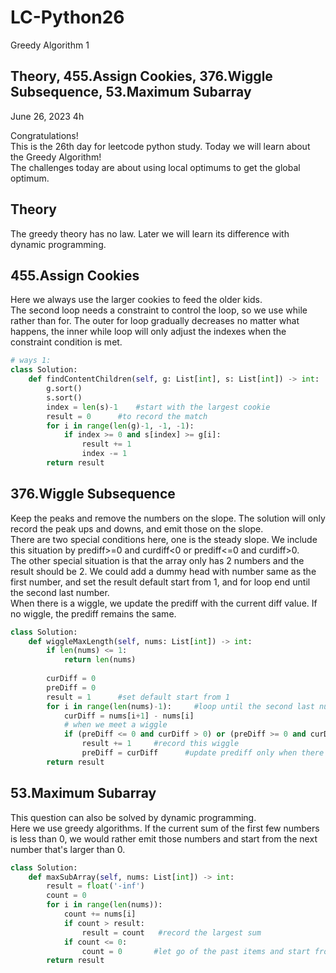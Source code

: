 # LC-Python26
Greedy Algorithm 1

## Theory, 455.Assign Cookies, 376.Wiggle Subsequence, 53.Maximum Subarray

June 26, 2023  4h

Congratulations!\
This is the 26th day for leetcode python study. Today we will learn about the Greedy Algorithm!\
The challenges today are about using local optimums to get the global optimum.


## Theory
The greedy theory has no law. Later we will learn its difference with dynamic programming.


## 455.Assign Cookies
Here we always use the larger cookies to feed the older kids.\
The second loop needs a constraint to control the loop, so we use while rather than for. The outer for loop gradually decreases no matter what happens, the inner while loop will only adjust the indexes when the constraint condition is met.
```python
# ways 1: 
class Solution:
    def findContentChildren(self, g: List[int], s: List[int]) -> int:
        g.sort()
        s.sort()
        index = len(s)-1    #start with the largest cookie
        result = 0      #to record the match
        for i in range(len(g)-1, -1, -1):
            if index >= 0 and s[index] >= g[i]:
                result += 1
                index -= 1
        return result
```


## 376.Wiggle Subsequence
Keep the peaks and remove the numbers on the slope. The solution will only record the peak ups and downs, and emit those on the slope.\
There are two special conditions here, one is the steady slope. We include this situation by prediff>=0 and curdiff<0 or prediff<=0 and curdiff>0. \
The other special situation is that the array only has 2 numbers and the result should be 2. We could add a dummy head with number same as the first number, and set the result default start from 1, and for loop end until the second last number.\
When there is a wiggle, we update the prediff with the current diff value. If no wiggle, the prediff remains the same.
```python
class Solution:
    def wiggleMaxLength(self, nums: List[int]) -> int:
        if len(nums) <= 1:
            return len(nums)
        
        curDiff = 0
        preDiff = 0
        result = 1      #set default start from 1
        for i in range(len(nums)-1):     #loop until the second last number
            curDiff = nums[i+1] - nums[i]
            # when we meet a wiggle
            if (preDiff <= 0 and curDiff > 0) or (preDiff >= 0 and curDiff < 0):
                result += 1     #record this wiggle
                preDiff = curDiff      #update prediff only when there is a new wiggle, for recording purpose like two pointers
        return result
```


## 53.Maximum Subarray
This question can also be solved by dynamic programming.\
Here we use greedy algorithms. If the current sum of the first few numbers is less than 0, we would rather emit those numbers and start from the next number that's larger than 0.
```python
class Solution:
    def maxSubArray(self, nums: List[int]) -> int:
        result = float('-inf')
        count = 0
        for i in range(len(nums)):
            count += nums[i]
            if count > result:
                result = count   #record the largest sum
            if count <= 0:
                count = 0       #let go of the past items and start from a new number
        return result
```
